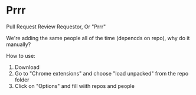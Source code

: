 # Prrr
Pull Request Review Requestor, Or "Prrr"

We're adding the same people all of the time (depencds on repo), why do it manually?

How to use:
1. Download
2. Go to "Chrome extensions" and choose "load unpacked" from the repo folder
3. Click on "Options" and fill wiith repos and people
